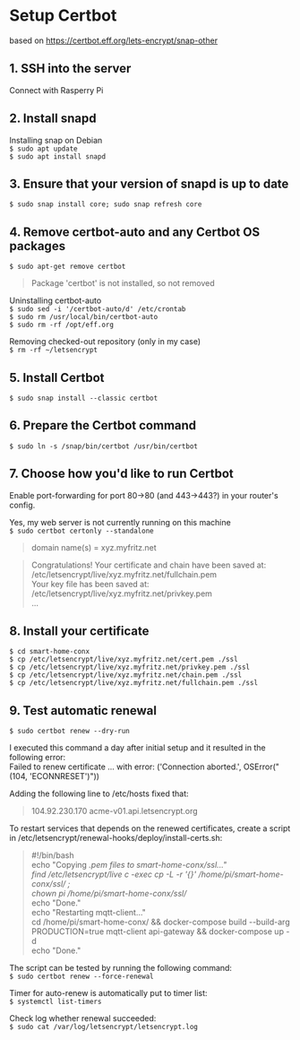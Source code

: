 # Setup Certbot

based on https://certbot.eff.org/lets-encrypt/snap-other

## 1. SSH into the server

Connect with Rasperry Pi

## 2. Install snapd

Installing snap on Debian  
`$ sudo apt update`  
`$ sudo apt install snapd`  

## 3. Ensure that your version of snapd is up to date

`$ sudo snap install core; sudo snap refresh core`

## 4. Remove certbot-auto and any Certbot OS packages

`$ sudo apt-get remove certbot`
> Package 'certbot' is not installed, so not removed

Uninstalling certbot-auto  
`$ sudo sed -i '/certbot-auto/d' /etc/crontab`  
`$ sudo rm /usr/local/bin/certbot-auto`  
`$ sudo rm -rf /opt/eff.org`  

Removing checked-out repository (only in my case)  
`$ rm -rf ~/letsencrypt`

## 5. Install Certbot

`$ sudo snap install --classic certbot`

## 6. Prepare the Certbot command

`$ sudo ln -s /snap/bin/certbot /usr/bin/certbot`

## 7. Choose how you'd like to run Certbot

Enable port-forwarding for port 80->80 (and 443->443?) in your router's config.

Yes, my web server is not currently running on this machine  
`$ sudo certbot certonly --standalone`

  > domain name(s) = xyz.myfritz.net
  
  > Congratulations! Your certificate and chain have been saved at:  
  > /etc/letsencrypt/live/xyz.myfritz.net/fullchain.pem  
  > Your key file has been saved at:  
  > /etc/letsencrypt/live/xyz.myfritz.net/privkey.pem  
  > ...

## 8. Install your certificate

`$ cd smart-home-conx`  
`$ cp /etc/letsencrypt/live/xyz.myfritz.net/cert.pem ./ssl`  
`$ cp /etc/letsencrypt/live/xyz.myfritz.net/privkey.pem ./ssl`  
`$ cp /etc/letsencrypt/live/xyz.myfritz.net/chain.pem ./ssl`  
`$ cp /etc/letsencrypt/live/xyz.myfritz.net/fullchain.pem ./ssl`  

## 9. Test automatic renewal

`$ sudo certbot renew --dry-run`

I executed this command a day after initial setup and it resulted in the following error:  
Failed to renew certificate ... with error: ('Connection aborted.', OSError("(104, 'ECONNRESET')"))

Adding the following line to /etc/hosts fixed that:  
> 104.92.230.170    acme-v01.api.letsencrypt.org

To restart services that depends on the renewed certificates, create a script in /etc/letsencrypt/renewal-hooks/deploy/install-certs.sh:

> #!/bin/bash  
> echo "Copying *.pem files to smart-home-conx/ssl..."  
> find /etc/letsencrypt/live c -exec cp -L -r '{}' /home/pi/smart-home-conx/ssl/ \;  
> chown pi /home/pi/smart-home-conx/ssl/*  
> echo "Done."  
> echo "Restarting mqtt-client..."  
> cd /home/pi/smart-home-conx/ && docker-compose build --build-arg PRODUCTION=true mqtt-client api-gateway && docker-compose up -d  
> echo "Done."  

The script can be tested by running the following command:  
`$ sudo certbot renew --force-renewal`

Timer for auto-renew is automatically put to timer list:  
`$ systemctl list-timers`

Check log whether renewal succeeded:  
`$ sudo cat /var/log/letsencrypt/letsencrypt.log`